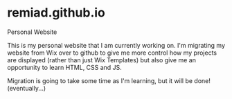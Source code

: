 # remiad.github.io
Personal Website 


This is my personal website that I am currently working on. I'm migrating my website from Wix over to github to give me more control how my projects are displayed (rather than just Wix Templates)
but also give me an opportunity to learn HTML, CSS and JS.

Migration is going to take some time as I'm learning, but it will be done! (eventually...)
